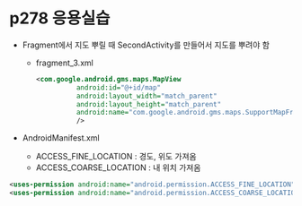 # p278 응용실습

- Fragment에서 지도 뿌릴 때 SecondActivity를 만들어서 지도를 뿌려야 함

  - fragment_3.xml

    ```xml
    <com.google.android.gms.maps.MapView
              android:id="@+id/map"
              android:layout_width="match_parent"
              android:layout_height="match_parent"
              android:name="com.google.android.gms.maps.SupportMapFragment"
              />
    ```
  
- AndroidManifest.xml

  - ACCESS_FINE_LOCATION : 경도, 위도 가져옴
  - ACCESS_COARSE_LOCATION : 내 위치 가져옴

```xml
<uses-permission android:name="android.permission.ACCESS_FINE_LOCATION"/>
<uses-permission android:name="android.permission.ACCESS_COARSE_LOCATION"/>
```

